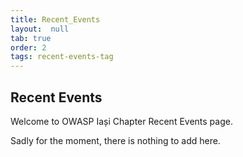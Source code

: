 ```yaml
---
title: Recent_Events
layout:  null
tab: true
order: 2
tags: recent-events-tag
---
```


## Recent Events

Welcome to OWASP Iași Chapter Recent Events page.


Sadly for the moment, there is nothing to add here.

